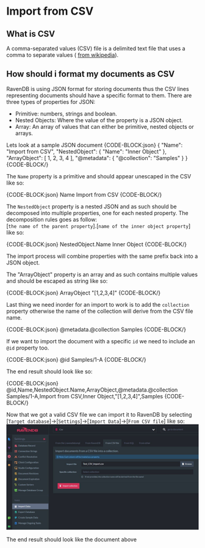 ﻿# Import from CSV

## What is CSV

A comma-separated values (CSV) file is a delimited text file that uses a comma to separate values ( [from wikipedia](https://en.wikipedia.org/wiki/Comma-separated_values)).

## How should i format my documents as CSV

RavenDB is using JSON format for storing documents thus the CSV lines representing documents should have a specific format to them. 
There are three types of properties for JSON: 

- Primitive: numbers, strings and boolean. 
- Nested Objects: Where the value of the property is a JSON object. 
- Array: An array of values that can either be primitive, nested objects or arrays. 

Lets look at a sample JSON document 
{CODE-BLOCK:json}
{
    "Name": "Import from CSV",
    "NestedObject": {
        "Name": "Inner Object"
    },
    "ArrayObject": [
        1,
        2,
        3,
        4
    ],
    "@metadata": {
        "@collection": "Samples"
    }
}
{CODE-BLOCK/}

The `Name` property is a primitive and should appear unescaped in the CSV like so: 

{CODE-BLOCK:json}
Name
Import from CSV
{CODE-BLOCK/}

The `NestedObject` property is a nested JSON and as such should be decomposed into multiple properties, one for each nested property. 
The decomposition rules goes as follow:  
[`the name of the parent property`].[`name of the inner object property`]  
like so:  

{CODE-BLOCK:json}
NestedObject.Name
Inner Object
{CODE-BLOCK/}

The import process will combine properties with the same prefix back into a JSON object. 

The "ArrayObject" property is an array and as such contains multiple values and should be escaped as string like so: 

{CODE-BLOCK:json}
ArrayObject
"[1,2,3,4]"
{CODE-BLOCK/}

Last thing we need inorder for an import to work is to add the `collection` property otherwise the name of the collection will derive from the CSV file name.

{CODE-BLOCK:json}
@metadata.@collection
Samples
{CODE-BLOCK/}

If we want to import the document with a specific `id` we need to include an `@id` property too. 

{CODE-BLOCK:json}
@id
Samples/1-A
{CODE-BLOCK/} 

The end result should look like so:

{CODE-BLOCK:json}
@id,Name,NestedObject.Name,ArrayObject,@metadata.@collection
Samples/1-A,Import from CSV,Inner Object,"[1,2,3,4]",Samples
{CODE-BLOCK/} 

Now that we got a valid CSV file we can import it to RavenDB by selecting  
[`Target database`]->[`Settings`]->[`Import Data`]->[`From CSV file`] like so:  
![Figure 1. Import CSV file](images/csv-import.JPG "Import CSV file")

The end result should look like the document above
